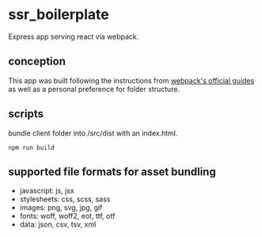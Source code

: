# ssr_boilerplate

Express app serving react via webpack.

## conception

This app was built following the instructions from [webpack's official guides](https://webpack.js.org/guides/) as well as a personal preference for folder structure.

## scripts

bundle client folder into /src/dist with an index.html.

`npm run build`

## supported file formats for asset bundling

- javascript: js, jsx
- stylesheets: css, scss, sass
- images: png, svg, jpg, gif
- fonts: woff, woff2, eot, ttf, otf
- data: json, csv, tsv, xml
